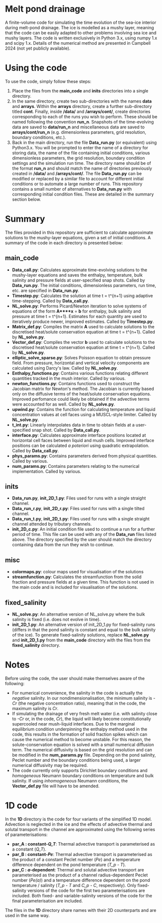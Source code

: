 # Melt pond drainage

A finite-volume code for simulating the time evolution of the sea-ice interior during melt-pond drainage. The ice is modelled as a mushy layer, meaning that the code can be easily adapted to other problems involving sea ice and mushy layers. The code is written exclusively in Python 3.x, using numpy 1.x and scipy 1.x. Details of the numerical method are presented in Campbell 2024 (not yet publicly available).

# Using the code
To use the code, simply follow these steps:
1. Place the files from the **main_code** and **inits** directories into a single directory.
2. In the same directory, create two sub-directories with the names **data** and **arrays**. Within the **arrays** directory, create a further sub-directory titled **cont**. Finally, inside **/data/** and **/arrays/cont/**, create directories corresponding to each of the runs you wish to perform. These should be named following the convention **run_n**. Snapshots of the time-evolving data are saved to **data/run_n** and miscellaneous data are saved to **arrays/cont/run_n** (e.g. dimensionless parameters, grid resolution, boundary conditions, etc.).
3. Back in the main directory, run the file **Data_run.py** (or equivalent) using Python3.x. You will be prompted to enter the name of a directory for storing data, the name of the file containing initial conditions, various dimensionless parameters, the grid resolution, boundary condition settings and the simulation run time. The directory name should be of the format **run_n** and should match the name of directories previously created in **/data/** and **/arrays/cont/**. The file **Data_run.py** can be modified or replaced by a similar file to account for different initial conditions or to automate a large number of runs. This repository contains a small number of alternatives to **Data_run.py** with corresponding initial condition files. These are detailed in the summary section below.

# Summary

The files provided in this repository are sufficient to calculate approximate solutions to the mushy-layer equations, given a set of initial conditions. A summary of the code in each directory is presented below:

## main_code
- **Data_call.py**: Calculates approximate time-evolving solutions to the mushy-layer equations and saves the enthalpy, temperature, bulk salinity and pressure fields at user-specified snap shots. Called by **Data_run.py**. The initial conditions, dimensionless parameters, run time, etc. are specified in **Data_run.py**.
- **Timestep.py**: Calculates the solution at time t = t^{n+1} using adaptive time-stepping. Called by **Data_call.py**.
- **NL_solve.py**: Performs Picard/Newton iteration to solve systems of equations of the form **A****x** = **b** for enthalpy, bulk salinity and pressure at time t = t^{n+1}. Estimates for each quantity are used to iteratively produce newer, improved estimates. Called by **Timestep.py**.
- **Matrix_def.py**: Compiles the matrix **A** used to calculate solutions to the discretised heat/solute conservation equation at time t = t^{n+1}. Called by **NL_solve.py**.
- **Vector_def.py**: Compiles the vector **b** used to calculate solutions to the discretised heat/solute conservation equation at time t = t^{n+1}. Called by **NL_solve.py**.
- **elliptic_solve_sparse.py**: Solves Poisson equation to obtain pressure field. From pressure, horizontal and vertical velocity components are calculated using Darcy's law. Called by **NL_solve.py**.
- **Enthalpy_functions.py**: Contains various functions relating different quantities tracked in the mush interior. Called by various.
- **newton_functions.py**: Contains functions used to construct the Jacobian matrix for Newton's method. The Jacobian is currently based only on the diffusive terms of the heat/solute conservation equations. Improved perfomance could likely be obtained if the advective terms were accounted for as well. Called by **NL_solve.py**.
- **upwind.py**: Contains the function for calculating temperature and liquid concentration values at cell faces using a MUSCL-style limiter. Called by **NL_solve.py**.
- **t_int.py**: Linearly interpolates data in time to obtain fields at a user-specified snap shot. Called by **Data_call.py**.
- **interface.py**: Calculates approximate interface positions located at horizontal cell faces between liquid and mush cells. Improved interface positions can be calculated _a poteriori_ using quadratic extrapolation. Called by **Data_call.py**.
- **phys_params.py**: Contains parameters derived from physical quantities. Called by various.
- **num_params.py**: Contains parameters relating to the numerical implementation. Called by various.


## inits
- **Data_run.py**, **init_2D_1.py**: Files used for runs with a single straight channel.
- **Data_run_r.py**, **init_2D_r.py**: Files used for runs with a single tilted channel.
- **Data_run_t.py**, **init_2D_t.py**: Files used for runs with a single straight channel attended by tributary channels.
- **init_2D_c.py**: An initial condition file used to continue a run for a further period of time. This file can be used with any of the **Data_run** files listed above. The directory specified by the user should match the directory containing data from the run they wish to continue.

## misc
- **colormaps.py**: colour maps used for visualisation of the solutions
- **streamfunction.py**: Calculates the streamfunction from the solid fraction and pressure fields at a given time. This function is not used in the main code and is included for visualisation of the solutions.

## fixed_salinity
- **NL_solve.py**: An alternative version of NL_solve.py where the bulk salinity is fixed (i.e. does not evolve in time).
- **init_2D_1.py**: An alternative version of init_2D_1.py for fixed-salinity runs (differs in that the pond salinity is constant and equal to the bulk salinity of the ice). To generate fixed-salinity solutions, replace **NL_solve.py** and **init_2D_1.py** from the **main_code** directory with the files from the **fixed_salinity** directory. 

# Notes
Before using the code, the user should make themselves aware of the following:
- For numerical convenience, the salinity in the code is actually the _negative_ salinity. In our nondimensionalisation, the minimum salinity is _-Cr_ (the negative concentration ratio), meaning that in the code, the maximum salinity is _Cr_.
- If simulating the drainage of very fresh melt water (i.e. with salinity close to _-Cr_ or, in the code, _Cr_), the liquid will likely become constitutionally supercooled near mush-liquid interfaces. Due to the marginal equilibrium condition underpinning the enthalpy method used in the code, this results in the formation of solid fraction spikes which can cause the numerical method to become unstable. For this reason, the solute-conservation equation is solved with a small numerical diffusion term. The numerical diffusivity is based on the grid resolution and can be modified in the **num_params.py** file. Depending on the pond salinity, Peclet number and the boundary conditions being used, a larger numerical diffusivity may be required.
- The code currently only supports Dirichlet boundary conditions and _homogeneous_ Neumann boundary conditions on temperature and bulk salinity. If using _inhomogeneous_ Neumann conditions, the **Vector_def.py** file will have to be amended.


# 1D code
In the **1D** directory is the code for four variants of the simplified 1D model. Advection is neglected in the ice and the effects of advective thermal and solutal transport in the channel are approximated using the following series of parameterisations:
- **par_A : constant-_Q_T_**: Thermal advective transport is parameterised as a constant (_Q_T_).
- **par_B : constant-_Pe_**: Thermal advective transport is parameterised as the product of a constant Peclet number (_Pe_) and a temperature difference dependent on the pond temperature (_T_p - T_).
- **par_C : _a_-dependent**: Thermal and solutal advective transport are parameterised as the product of a channel radius-dependent Peclet number (_Pe(a)_) and a temperature difference dependent on the pond temperature / salinity (_T_p - T_ and _C_p - C_, respectively).
Only fixed-salinity versions of the code for the first two parameterisations are included. Both fixed- and variable-salinity versions of the code for the final parameterisation are included.

The files in the **1D** directory share names with their 2D counterparts and are used in the same way.
